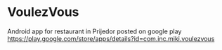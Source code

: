 # VoulezVous
Android app for restaurant in Prijedor  posted on google play https://play.google.com/store/apps/details?id=com.inc.miki.voulezvous
